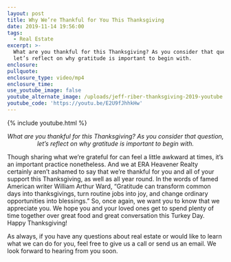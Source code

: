 ```yaml
---
layout: post
title: Why We’re Thankful for You This Thanksgiving
date: 2019-11-14 19:56:00
tags:
  - Real Estate
excerpt: >-
  What are you thankful for this Thanksgiving? As you consider that question,
  let’s reflect on why gratitude is important to begin with.
enclosure:
pullquote:
enclosure_type: video/mp4
enclosure_time:
use_youtube_image: false
youtube_alternate_image: /uploads/jeff-riber-thanksgiving-2019-youtube.png
youtube_code: 'https://youtu.be/E2U9fJhhkHw'
---
```


{% include youtube.html %}

<p style="text-align: center;"><em>What are you thankful for this Thanksgiving? As you consider that question, let’s reflect on why gratitude is important to begin with.</em></p>

Though sharing what we’re grateful for can feel a little awkward at times, it’s an important practice nonetheless. And we at ERA Heavener Realty certainly aren’t ashamed to say that we’re thankful for you and all of your support this Thanksgiving, as well as all year round. In the words of famed American writer William Arthur Ward, “Gratitude can transform common days into thanksgivings, turn routine jobs into joy, and change ordinary opportunities into blessings.” So, once again, we want you to know that we appreciate you. We hope you and your loved ones get to spend plenty of time together over great food and great conversation this Turkey Day. Happy Thanksgiving\!

As always, if you have any questions about real estate or would like to learn what we can do for you, feel free to give us a call or send us an email. We look forward to hearing from you soon.